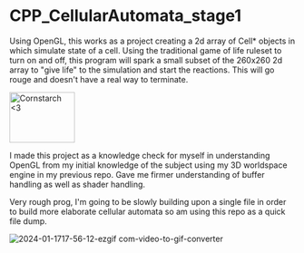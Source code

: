 # CPP_CellularAutomata_stage1
  Using OpenGL, this works as a project creating a 2d array of Cell* objects in which simulate state of a cell. Using the traditional game of life ruleset to turn on and off, this program will spark a small subset of the 260x260 2d array to "give life" to the simulation and start the reactions. This will go rouge and doesn't have a real way to terminate.

<img src="https://github.com/Kingerthanu/CPP_CellularAutomata_stage1/assets/76754592/a75aa857-8712-426d-8da4-110db742dffd" alt="Cornstarch <3" width="115" height="89">

  I made this project as a knowledge check for myself in understanding OpenGL from my initial knowledge of the subject using my 3D worldspace engine in my previous repo. Gave me firmer understanding of buffer handling as well as shader handling.

  Very rough prog, I'm going to be slowly building upon a single file in order to build more elaborate cellular automata so am using this repo as a quick file dump.

![2024-01-1717-56-12-ezgif com-video-to-gif-converter](https://github.com/Kingerthanu/CPP_CellularAutomata_stage1/assets/76754592/3457ef03-4667-4dbe-9bbb-49bb638f4f04)

